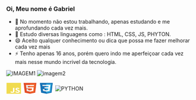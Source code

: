 ### Oi, Meu nome é Gabriel

- 🔭 No momento não estou trabalhando, apenas estudando e me aprofundando cada vez mais.
- 🌱 Estudo diversas linguagens como : HTML, CSS, JS, PHYTON.
- 😄 Aceito qualquer conhecimento ou dica que possa me fazer melhorar cada vez mais
- ⚡ Tenho apenas 16 anos, porém quero indo me aperfeiçoar cada vez mais nesse mundo incrivel da tecnologia.

<div>
  <img  height="180em"  src="https://github-readme-stats.vercel.app/api?username=biel081107" alt="IMAGEM1">
  <img  height="180em" src="https://github-readme-stats.vercel.app/api/top-langs/?username=biel081107&layout=compact" alt="imagem2">
  
</div>

<div style="display: inline_block"><br>
<img align="center" alt="Js" height="30" width="40" src="https://raw.githubusercontent.com/devicons/devicon/master/icons/javascript/javascript-plain.svg">
<img align="center" alt="HTML" height="30" width="40" src="https://raw.githubusercontent.com/devicons/devicon/master/icons/html5/html5-original.svg">
<img align="center" alt="CSS" height="30" width="40" src="https://raw.githubusercontent.com/devicons/devicon/master/icons/css3/css3-original.svg">
<img align="center" alt="PYTHON" height="30" width="40" src="[https://raw.githubusercontent.com/devicons/devicon/master/icons/css3/css3-original.svg](https://www.svgrepo.com/show/376344/python.svg)">
</div>
